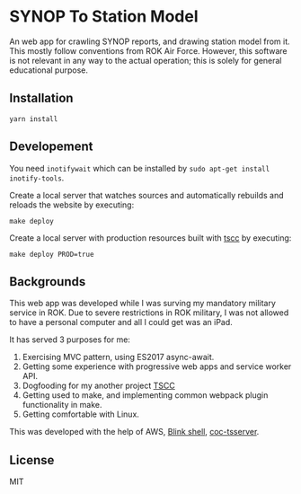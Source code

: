 # SYNOP To Station Model

An web app for crawling SYNOP reports, and drawing station model from it.
This mostly follow conventions from ROK Air Force. However, this software is not relevant in any way to the actual operation; this is solely for general educational purpose.

## Installation

```
yarn install
```

## Developement

You need `inotifywait` which can be installed by `sudo apt-get install inotify-tools`.

Create a local server that watches sources and automatically rebuilds and reloads the website by executing:
```
make deploy
```
Create a local server with production resources built with [tscc](https://github.com/theseanl/tscc) by executing:
```
make deploy PROD=true
```

## Backgrounds

This web app was developed while I was surving my mandatory military service in ROK. Due to severe restrictions in ROK military, I was not allowed to have a personal computer and all I could get was an iPad.

It has served 3 purposes for me:
 1. Exercising MVC pattern, using ES2017 async-await.
 2. Getting some experience with progressive web apps and service worker API.
 3. Dogfooding for my another project [TSCC](https://github.com/theseanl/tscc)
 4. Getting used to make, and implementing common webpack plugin functionality in make.
 5. Getting comfortable with Linux.

This was developed with the help of AWS, [Blink shell](https://blink.sh/), [coc-tsserver](https://github.com/neoclide/coc-tsserver).

## License
MIT

